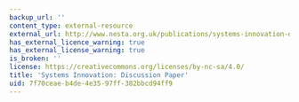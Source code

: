 ```yaml
---
backup_url: ''
content_type: external-resource
external_url: http://www.nesta.org.uk/publications/systems-innovation-discussion-paper
has_external_licence_warning: true
has_external_license_warning: true
is_broken: ''
license: https://creativecommons.org/licenses/by-nc-sa/4.0/
title: 'Systems Innovation: Discussion Paper'
uid: 7f70ceae-b4de-4e35-97ff-382bbcd94ff9
---
```

